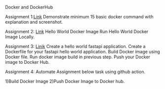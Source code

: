 Docker and DockerHub

Assignment 1:[Link](https://docs.google.com/document/d/1GCYmTYQRfrW8zlw_aAzxL-2SU3zoiszbZK3ZbX8ybfs/edit?usp=sharing)
Demonstrate minimum 15 basic docker command with explanation and screenshot.

Assignment 2: [Link](https://docs.google.com/document/d/1GCYmTYQRfrW8zlw_aAzxL-2SU3zoiszbZK3ZbX8ybfs/edit?usp=sharing)
Hello World Docker Image Run Hello World Docker Image Locally.

Assignment 3: [Linik](https://github.com/AdityaKulthe97/Docker_DockerHub_Assignment) 
Create a hello world fastapi application. Create a Dockerfile for your fastapi hello world application. Build Docker image using Docker file. Run docker image build in previous step. Push your Docker image to Docker Hub.

Assignment 4:
Automate Assignment below task using github action.

1)Build Docker Image
2)Push Docker Image to Docker hub.

